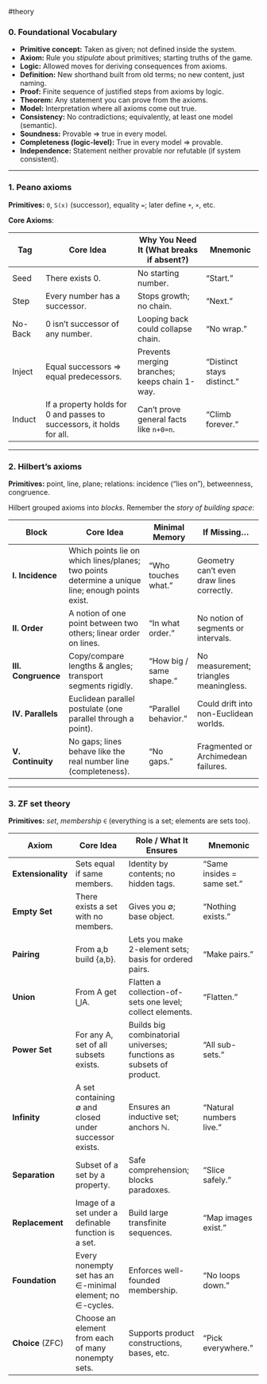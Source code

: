 #theory 

### 0. Foundational Vocabulary

- **Primitive concept:** Taken as given; not defined inside the system.  
- **Axiom:** Rule you *stipulate* about primitives; starting truths of the game.  
- **Logic:** Allowed moves for deriving consequences from axioms.  
- **Definition:** New shorthand built from old terms; no new content, just naming.  
- **Proof:** Finite sequence of justified steps from axioms by logic.  
- **Theorem:** Any statement you can prove from the axioms.  
- **Model:** Interpretation where all axioms come out true.  
- **Consistency:** No contradictions; equivalently, at least one model (semantic).  
- **Soundness:** Provable ⇒ true in every model.  
- **Completeness (logic-level):** True in every model ⇒ provable.  
- **Independence:** Statement neither provable nor refutable (if system consistent).

---
### 1. Peano axioms

**Primitives:** `0`, `S(x)` (successor), equality `=`; later define `+`, `×`, etc.

**Core Axioms**:

| Tag     | Core Idea                                                             | Why You Need It (What breaks if absent?)      | Mnemonic                   |
| ------- | --------------------------------------------------------------------- | --------------------------------------------- | -------------------------- |
| Seed    | There exists 0.                                                       | No starting number.                           | “Start.”                   |
| Step    | Every number has a successor.                                         | Stops growth; no chain.                       | “Next.”                    |
| No-Back | 0 isn’t successor of any number.                                      | Looping back could collapse chain.            | “No wrap.”                 |
| Inject  | Equal successors ⇒ equal predecessors.                                | Prevents merging branches; keeps chain 1-way. | “Distinct stays distinct.” |
| Induct  | If a property holds for 0 and passes to successors, it holds for all. | Can’t prove general facts like `n+0=n`.       | “Climb forever.”           |

---
### 2. Hilbert’s axioms

**Primitives:** point, line, plane; relations: incidence (“lies on”), betweenness, congruence.

Hilbert grouped axioms into *blocks*. Remember the *story of building space*:

| Block          | Core Idea                                  | Minimal Memory            | If Missing…                  |
|----------------|--------------------------------------------|---------------------------|------------------------------|
| **I. Incidence** | Which points lie on which lines/planes; two points determine a unique line; enough points exist. | “Who touches what.”         | Geometry can’t even draw lines correctly. |
| **II. Order**   | A notion of one point between two others; linear order on lines. | “In what order.”            | No notion of segments or intervals. |
| **III. Congruence** | Copy/compare lengths & angles; transport segments rigidly. | “How big / same shape.”     | No measurement; triangles meaningless. |
| **IV. Parallels** | Euclidean parallel postulate (one parallel through a point). | “Parallel behavior.”        | Could drift into non-Euclidean worlds. |
| **V. Continuity** | No gaps; lines behave like the real number line (completeness). | “No gaps.”                  | Fragmented or Archimedean failures. |

---
### 3. ZF set theory

**Primitives:** *set*, *membership* `∈` (everything is a set; elements are sets too).

| Axiom              | Core Idea                                                 | Role / What It Ensures                                               | Mnemonic                   |
| ------------------ | --------------------------------------------------------- | -------------------------------------------------------------------- | -------------------------- |
| **Extensionality** | Sets equal if same members.                               | Identity by contents; no hidden tags.                                | “Same insides = same set.” |
| **Empty Set**      | There exists a set with no members.                       | Gives you ∅; base object.                                            | “Nothing exists.”          |
| **Pairing**        | From a,b build {a,b}.                                     | Lets you make 2-element sets; basis for ordered pairs.               | “Make pairs.”              |
| **Union**          | From A get ⋃A.                                            | Flatten a collection-of-sets one level; collect elements.            | “Flatten.”                 |
| **Power Set**      | For any A, set of all subsets exists.                     | Builds big combinatorial universes; functions as subsets of product. | “All sub-sets.”            |
| **Infinity**       | A set containing ∅ and closed under successor exists.     | Ensures an inductive set; anchors ℕ.                                 | “Natural numbers live.”    |
| **Separation**     | Subset of a set by a property.                            | Safe comprehension; blocks paradoxes.                                | “Slice safely.”            |
| **Replacement**    | Image of a set under a definable function is a set.       | Build large transfinite sequences.                                   | “Map images exist.”        |
| **Foundation**     | Every nonempty set has an ∈-minimal element; no ∈-cycles. | Enforces well-founded membership.                                    | “No loops down.”           |
| **Choice** (ZFC)   | Choose an element from each of many nonempty sets.        | Supports product constructions, bases, etc.                          | “Pick everywhere.”         |
